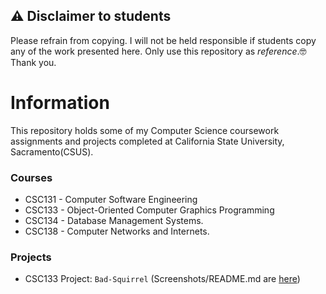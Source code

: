 ## ⚠️ Disclaimer to students

Please refrain from copying. I will not be held responsible if students copy any of the work presented here. Only use this repository as *reference*.🤓 Thank you.
# Information
This repository holds some of my Computer Science coursework assignments and projects completed at California State University, Sacramento(CSUS).

### Courses
- CSC131 - Computer Software Engineering
- CSC133 - Object-Oriented Computer Graphics Programming
- CSC134 - Database Management Systems.
- CSC138 - Computer Networks and Internets.
  
 ### Projects
 - CSC133 Project: `Bad-Squirrel` (Screenshots/README.md are [here](https://github.com/ddsooxo/Sac-State-CSC/blob/master/CSC133/CSC133-README.md))
